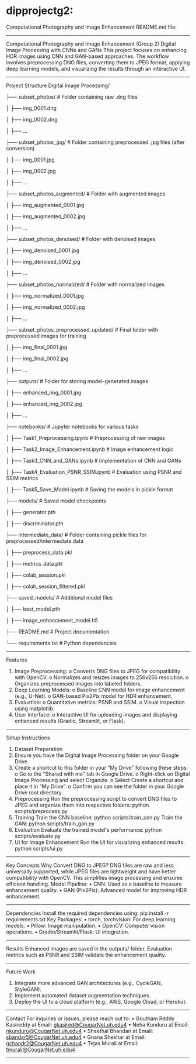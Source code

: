# dipprojectg2:

Computational Photography and Image Enhancement
README.md file:
________________________________________
Computational Photography and Image Enhancement (Group 2)
Digital Image Processing with CNNs and GANs
This project focuses on enhancing HDR images using CNN and GAN-based approaches. The workflow involves preprocessing DNG files, converting them to JPEG format, applying deep learning models, and visualizing the results through an interactive UI.
________________________________________
Project Structure
Digital Image Processing/

├── subset_photos/                        # Folder containing raw .dng files

│   ├── img_0001.dng

│   ├── img_0002.dng

│   ├── ...

├── subset_photos_jpg/                    # Folder containing preprocessed .jpg files (after conversion)

│   ├── img_0001.jpg

│   ├── img_0002.jpg

│   ├── ...

├── subset_photos_augmented/              # Folder with augmented images

│   ├── img_augmented_0001.jpg

│   ├── img_augmented_0002.jpg

│   ├── ...

├── subset_photos_denoised/               # Folder with denoised images

│   ├── img_denoised_0001.jpg

│   ├── img_denoised_0002.jpg

│   ├── ...

├── subset_photos_normalized/             # Folder with normalized images

│   ├── img_normalized_0001.jpg

│   ├── img_normalized_0002.jpg

│   ├── ...

├── subset_photos_preprocessed_updated/   # Final folder with preprocessed images for training

│   ├── img_final_0001.jpg

│   ├── img_final_0002.jpg

│   ├── ...

├── outputs/                              # Folder for storing model-generated images

│   ├── enhanced_img_0001.jpg

│   ├── enhanced_img_0002.jpg

│   ├── ...

├── notebooks/                            # Jupyter notebooks for various tasks

│   ├── Task1_Preprocessing.ipynb         # Preprocessing of raw images

│   ├── Task2_Image_Enhancement.ipynb     # Image enhancement logic

│   ├── Task3_CNN_and_GANs.ipynb          # Implementation of CNN and GANs

│   ├── Task4_Evaluation_PSNR_SSIM.ipynb  # Evaluation using PSNR and SSIM metrics


│   ├── Task5_Save_Model.ipynb            # Saving the models in pickle format

├── models/                               # Saved model checkpoints

│   ├── generator.pth

│   ├── discriminator.pth

├── intermediate_data/                    # Folder containing pickle files for preprocessed/intermediate data

│   ├── preprocess_data.pkl

│   ├── metrics_data.pkl

│   ├── colab_session.pkl

│   ├── colab_session_filtered.pkl

├── saved_models/                         # Additional model files

│   ├── best_model.pth

│   ├── image_enhancement_model.h5

├── README.md                             # Project documentation

└── requirements.txt                      # Python dependencies

________________________________________

Features
1.	Image Preprocessing:
o	Converts DNG files to JPEG for compatibility with OpenCV.
o	Normalizes and resizes images to 256x256 resolution.
o	Organizes preprocessed images into labeled folders.
2.	Deep Learning Models:
o	Baseline CNN model for image enhancement (e.g., U-Net).
o	GAN-based Pix2Pix model for HDR enhancement.
3.	Evaluation:
o	Quantitative metrics: PSNR and SSIM.
o	Visual inspection using matplotlib.
4.	User Interface:
o	Interactive UI for uploading images and displaying enhanced results (Gradio, Streamlit, or Flask).
________________________________________
Setup Instructions
1. Dataset Preparation
1.	Ensure you have the Digital Image Processing folder on your Google Drive.
2.	Create a shortcut to this folder in your "My Drive" following these steps: 
o	Go to the "Shared with me" tab in Google Drive.
o	Right-click on Digital Image Processing and select Organize.
o	Select Create a shortcut and place it in "My Drive".
o	Confirm you can see the folder in your Google Drive root directory.
2. Preprocessing
Run the preprocessing script to convert DNG files to JPEG and organize them into respective folders:
python scripts/preprocess.py
3. Training
Train the CNN baseline:
python scripts/train_cnn.py
Train the GAN:
python scripts/train_gan.py
4. Evaluation
Evaluate the trained model's performance:
python scripts/evaluate.py
5. UI for Image Enhancement
Run the UI for visualizing enhanced results:
python scripts/ui.py
________________________________________
Key Concepts
Why Convert DNG to JPEG?
DNG files are raw and less universally supported, while JPEG files are lightweight and have better compatibility with OpenCV. This simplifies image processing and ensures efficient handling.
Model Pipeline:
•	CNN: Used as a baseline to measure enhancement quality.
•	GAN (Pix2Pix): Advanced model for improving HDR enhancement.
________________________________________
Dependencies
Install the required dependencies using:
pip install -r requirements.txt
Key Packages:
•	torch, torchvision: For deep learning models.
•	Pillow: Image manipulation.
•	OpenCV: Computer vision operations.
•	Gradio/Streamlit/Flask: UI integration.
________________________________________
Results
Enhanced images are saved in the outputs/ folder. Evaluation metrics such as PSNR and SSIM validate the enhancement quality.
________________________________________
Future Work
1.	Integrate more advanced GAN architectures (e.g., CycleGAN, StyleGAN).
2.	Implement automated dataset augmentation techniques.
3.	Deploy the UI to a cloud platform (e.g., AWS, Google Cloud, or Heroku).
________________________________________
Contact
For inquiries or issues, please reach out to:
•	Goutham Reddy Kasireddy at Email: gkasired@CougarNet.uh.edu4
•	Neha Kunduru at Email: nkunduru@CougarNet.uh.edu4
•	Sheethal Bhandari at Email: sbandar5@CougarNet.uh.edu4
•	Gnana Shekhar at Email: gchandr2@CougarNet.uh.edu4
•	Tejas Murali at Email: tmurali@CougarNet.uh.edu4

________________________________________

